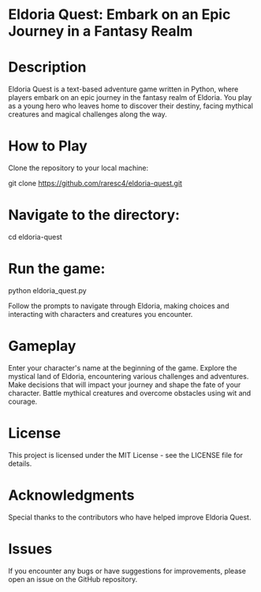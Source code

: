 # Eldoria Quest: Embark on an Epic Journey in a Fantasy Realm

# Description

Eldoria Quest is a text-based adventure game written in Python, where players embark on an epic journey in the fantasy realm of Eldoria. You play as a young hero who leaves home to discover their destiny, facing mythical creatures and magical challenges along the way.

# How to Play

Clone the repository to your local machine:

git clone https://github.com/raresc4/eldoria-quest.git

# Navigate to the directory:

cd eldoria-quest

# Run the game:

python eldoria_quest.py

Follow the prompts to navigate through Eldoria, making choices and interacting with characters and creatures you encounter.

# Gameplay

Enter your character's name at the beginning of the game.
Explore the mystical land of Eldoria, encountering various challenges and adventures.
Make decisions that will impact your journey and shape the fate of your character.
Battle mythical creatures and overcome obstacles using wit and courage.

# License
This project is licensed under the MIT License - see the LICENSE file for details.

# Acknowledgments

Special thanks to the contributors who have helped improve Eldoria Quest.

# Issues
If you encounter any bugs or have suggestions for improvements, please open an issue on the GitHub repository.
